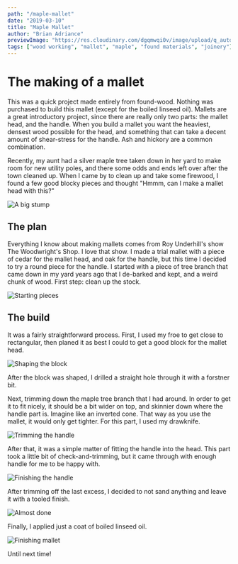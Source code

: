 ```yaml
---
path: "/maple-mallet"
date: "2019-03-10"
title: "Maple Mallet"
author: "Brian Adriance"
previewImage: "https://res.cloudinary.com/dgqmwqi0v/image/upload/q_auto,f_auto,w_400/blog-posts/maple-mallet/IMG_2793_z7jifk"
tags: ["wood working", "mallet", "maple", "found materials", "joinery"]
---
```


# The making of a mallet

This was a quick project made entirely from found-wood. Nothing was purchased to build this mallet (except for the boiled linseed oil). Mallets are a great introductory project, since there are really only two parts: the mallet head, and the handle. When you build a mallet you want the heaviest, densest wood possible for the head, and something that can take a decent amount of shear-stress for the handle. Ash and hickory are a common combination.

Recently, my aunt had a silver maple tree taken down in her yard to make room for new utility poles, and there some odds and ends left over after the town cleaned up. When I came by to clean up and take some firewood, I found a few good blocky pieces and thought "Hmmm, can I make a mallet head with this?"

![A big stump](https://res.cloudinary.com/dgqmwqi0v/image/upload/q_auto,f_auto,w_2048/blog-posts/maple-mallet/IMG_2020_sowj8x)

## The plan

Everything I know about making mallets comes from Roy Underhill's show The Woodwright's Shop. I love that show. I made a trial mallet with a piece of cedar for the mallet head, and oak for the handle, but this time I decided to try a round piece for the handle. I started with a piece of tree branch that came down in my yard years ago that I de-barked and kept, and a weird chunk of wood. First step: clean up the stock.

![Starting pieces](https://res.cloudinary.com/dgqmwqi0v/image/upload/q_auto,f_auto,w_2048/blog-posts/maple-mallet/PEVQ2288_rr4gzg)

## The build

It was a fairly straightforward process. First, I used my froe to get close to rectangular, then planed it as best I could to get a good block for the mallet head.

![Shaping the block](https://res.cloudinary.com/dgqmwqi0v/image/upload/q_auto,f_auto,w_2048/blog-posts/maple-mallet/IMG_2788_wdwcog)

After the block was shaped, I drilled a straight hole through it with a forstner bit.

Next, trimming down the maple tree branch that I had around. In order to get it to fit nicely, it should be a bit wider on top, and skinnier down where the handle part is. Imagine like an inverted cone. That way as you use the mallet, it would only get tighter. For this part, I used my drawknife.

![Trimming the handle](https://res.cloudinary.com/dgqmwqi0v/image/upload/q_auto,f_auto,w_2048/blog-posts/maple-mallet/IMG_2790_izwr2q)

After that, it was a simple matter of fitting the handle into the head. This part took a little bit of check-and-trimming, but it came through with enough handle for me to be happy with.

![Finishing the handle](https://res.cloudinary.com/dgqmwqi0v/image/upload/q_auto,f_auto,w_2048/blog-posts/maple-mallet/IMG_2792_o9oggj)

After trimming off the last excess, I decided to not sand anything and leave it with a tooled finish.

![Almost done](https://res.cloudinary.com/dgqmwqi0v/image/upload/q_auto,f_auto,w_2048/blog-posts/maple-mallet/IMG_2793_z7jifk)

Finally, I applied just a coat of boiled linseed oil.

![Finishing mallet](https://res.cloudinary.com/dgqmwqi0v/image/upload/q_auto,f_auto,w_2048/blog-posts/maple-mallet/IMG_2796_rdkzik)

Until next time!
